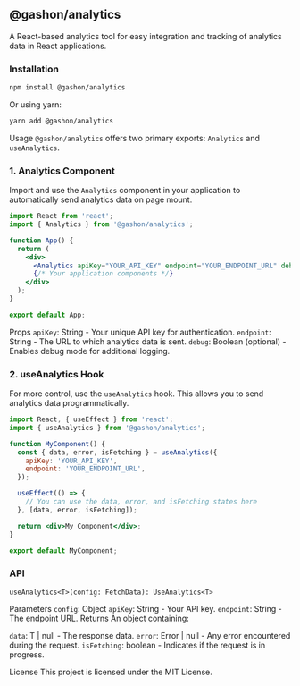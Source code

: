 ## @gashon/analytics

A React-based analytics tool for easy integration and tracking of analytics data in React applications.

### Installation

```bash
npm install @gashon/analytics
```

Or using yarn:

```bash
yarn add @gashon/analytics
```

Usage
`@gashon/analytics` offers two primary exports: `Analytics` and `useAnalytics`.

### 1. Analytics Component

Import and use the `Analytics` component in your application to automatically send analytics data on page mount.

```jsx
import React from 'react';
import { Analytics } from '@gashon/analytics';

function App() {
  return (
    <div>
      <Analytics apiKey="YOUR_API_KEY" endpoint="YOUR_ENDPOINT_URL" debug />
      {/* Your application components */}
    </div>
  );
}

export default App;
```

Props
`apiKey`: String - Your unique API key for authentication.
`endpoint`: String - The URL to which analytics data is sent.
`debug`: Boolean (optional) - Enables debug mode for additional logging.

### 2. useAnalytics Hook

For more control, use the `useAnalytics` hook. This allows you to send analytics data programmatically.

```jsx
import React, { useEffect } from 'react';
import { useAnalytics } from '@gashon/analytics';

function MyComponent() {
  const { data, error, isFetching } = useAnalytics({
    apiKey: 'YOUR_API_KEY',
    endpoint: 'YOUR_ENDPOINT_URL',
  });

  useEffect(() => {
    // You can use the data, error, and isFetching states here
  }, [data, error, isFetching]);

  return <div>My Component</div>;
}

export default MyComponent;
```

### API

`useAnalytics<T>(config: FetchData): UseAnalytics<T>`

Parameters
`config`: Object
`apiKey`: String - Your API key.
`endpoint`: String - The endpoint URL.
Returns
An object containing:

`data`: T | null - The response data.
`error`: Error | null - Any error encountered during the request.
`isFetching`: boolean - Indicates if the request is in progress.

License
This project is licensed under the MIT License.
